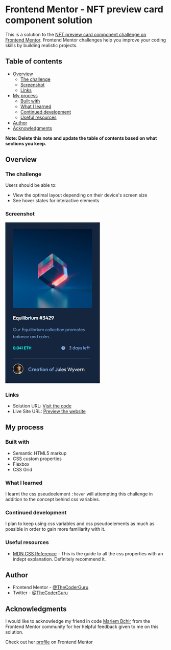 # Frontend Mentor - NFT preview card component solution

This is a solution to the [NFT preview card component challenge on Frontend Mentor](https://www.frontendmentor.io/challenges/nft-preview-card-component-SbdUL_w0U). Frontend Mentor challenges help you improve your coding skills by building realistic projects. 

## Table of contents

- [Overview](#overview)
  - [The challenge](#the-challenge)
  - [Screenshot](#screenshot)
  - [Links](#links)
- [My process](#my-process)
  - [Built with](#built-with)
  - [What I learned](#what-i-learned)
  - [Continued development](#continued-development)
  - [Useful resources](#useful-resources)
- [Author](#author)
- [Acknowledgments](#acknowledgments)

**Note: Delete this note and update the table of contents based on what sections you keep.**

## Overview

### The challenge

Users should be able to:

- View the optimal layout depending on their device's screen size
- See hover states for interactive elements

### Screenshot

![](./screenshot.PNG)


### Links

- Solution URL: [Visit the code](https://github.com/TheCoderGuru/nft-preview-card-component)
- Live Site URL: [Preview the website](https://nft-preview-card-component-teal.vercel.app/)

## My process

### Built with

- Semantic HTML5 markup
- CSS custom properties
- Flexbox
- CSS Grid


### What I learned

I learnt the css pseudoelement ```:hover``` will attempting this challenge in addition to the concept behind css variables.


### Continued development

I plan to keep using css variables and css pseudoelements as much as possible in order to gain more familiarity with it.

### Useful resources

- [MDN CSS Reference](https://developer.mozilla.org/en-US/docs/Web/CSS) - This is the guide to all the css properties with an indept explanation. Definitely recommend it.


## Author

- Frontend Mentor - [@TheCoderGuru](https://www.frontendmentor.io/profile/TheCoderGuru)
- Twitter - [@TheCoderGuru](https://www.twitter.com/TheCoderGuru)


## Acknowledgments

I would like to acknowledge my friend in code [Mariem Bchir](https://github.com/Mabchir) from the Frontend Mentor community for her helpful feedback given to me on this solution.

Check out her [profile](https://www.frontendmentor.io/profile/Mabchir) on Frontend Mentor